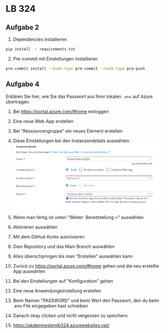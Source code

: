# LB 324

## Aufgabe 2

1. Dependencies installieren

```bash
pip install -r requirements.txt
```

2. Pre-commit mit Einstellungen installieren

```bash
pre-commit install --hook-type pre-commit --hook-type pre-push
```

## Aufgabe 4
Erklären Sie hier, wie Sie das Passwort aus Ihrer lokalen `.env` auf Azure übertragen.

1. Bei https://portal.azure.com/#home einloggen
   
2. Eine neue Web-App erstellen
   
3. Bei "Ressourcengruppe" ein neues Element erstellen
   
4. Diese Einstellungen bei den Instanzendetails auswählen:
   ![Alt text](image.png)
   
5. Wenn man fertig ist unten "Weiter: Bereitstellung >" auswählen

6. Aktivieren auswählen
   
7. Mit dem GitHub Konto autorisieren

8. Dein Repository und das Main Branch auswählen
   
9. Alles überschpringen bis man "Erstellen" auswählen kann
    
10. Zurück zu https://portal.azure.com/#home gehen und die neu erstellte App auswählen
    
11. Bei den Einstellungen auf "Konfiguration" gehen
    
12. Eine neue Anwendungeinstellung erstellen
    
13. Beim Namen "PASSWORD" und beim Wert den Passwort, den du beim .env File eingegeben hast schreiben
    
14. Danach okay clicken und nicht vergessen zu speichern
    
15. https://akdemireslemlb324.azurewebsites.net/